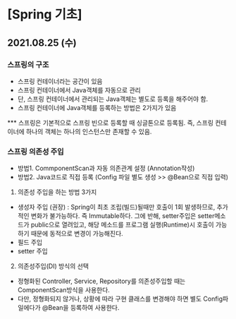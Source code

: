 # [Spring 기초]  
## 2021.08.25 (수)

### 스프링의 구조
- 스프링 컨테이너라는 공간이 있음
- 스프링 컨테이너에서 Java객체를 자동으로 관리
- 단, 스프링 컨테이너에서 관리되는 Java객체는 별도로 등록을 해주어야 함.
- 스프링 컨테이너에 Java객체를 등록하는 방법은 2가지가 있음

*** 스프링은 기본적으로 스프링 빈으로 등록할 때 싱글톤으로 등록됨. 즉, 스프링 컨테이너에 하나의 객체는 하나의 인스턴스만 존재할 수 있음.

### 스프링 의존성 주입
- 방법1. CommponentScan과 자동 의존관계 설정 (Annotation작성)
- 방법2. Java코드로 직접 등록 (Config 파일 별도 생성 >> @Bean으로 직접 입력)


1. 의존성 주입을 하는 방법 3가지
- 생성자 주입 (권장) : Spring이 최초 조립(빌드)될때만 호출이 1회 발생하므로, 추가적인 변화가 불가능하다. 즉 Immutable하다. 그에 반해, setter주입은 setter메소드가 public으로 열려있고, 해당 메소드를 프로그램 실행(Runtime)시 호출이 가능하기 때문에 동적으로 변경이 가능해진다.
- 필드 주입
- setter 주입 

2. 의존성주입(DI) 방식의 선택
- 정형화된 Controller, Service, Repository를 의존성주입할 때는 ComponentScan방식을 사용한다.
- 다만, 정형화되지 않거나, 상황에 따라 구현 클래스를 변경해야 하면 별도 Config파일에다가 @Bean을 등록하여 사용한다.
